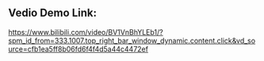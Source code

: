 ## Vedio Demo Link:
https://www.bilibili.com/video/BV1VnBhYLEb1/?spm_id_from=333.1007.top_right_bar_window_dynamic.content.click&vd_source=cfb1ea5ff8b06fd6f4f4d5a44c4472ef
